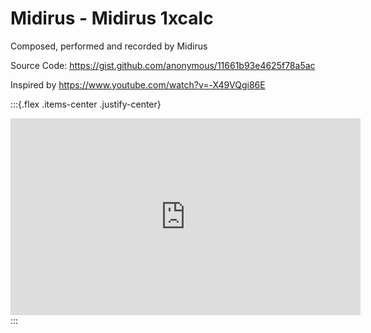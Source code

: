 # Midirus - Midirus 1xcalc

Composed, performed and recorded by Midirus

Source Code: https://gist.github.com/anonymous/11661b93e4625f78a5ac

Inspired by https://www.youtube.com/watch?v=-X49VQgi86E


:::{.flex .items-center .justify-center}
<iframe width="560" height="315" src="https://www.youtube.com/embed/CoHD597NpPw" title="YouTube video player" frameborder="0" allow="accelerometer; autoplay; clipboard-write; encrypted-media; gyroscope; picture-in-picture" allowfullscreen></iframe>
:::

